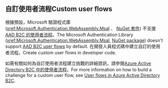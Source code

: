 ## <a name="custom-user-flows"></a><span data-ttu-id="d9ab5-101">自訂使用者流程</span><span class="sxs-lookup"><span data-stu-id="d9ab5-101">Custom user flows</span></span>

<span data-ttu-id="d9ab5-102">根據預設，Microsoft 驗證程式庫 (<xref:Microsoft.Authentication.WebAssembly.Msal> 、 [NuGet 套件](https://www.nuget.org/packages/Microsoft.Authentication.WebAssembly.Msal/)) 不支援[AAD B2C 的使用者流程](/azure/active-directory-b2c/user-flow-overview)。</span><span class="sxs-lookup"><span data-stu-id="d9ab5-102">The Microsoft Authentication Library (<xref:Microsoft.Authentication.WebAssembly.Msal>, [NuGet package](https://www.nuget.org/packages/Microsoft.Authentication.WebAssembly.Msal/)) doesn't support [AAD B2C user flows](/azure/active-directory-b2c/user-flow-overview) by default.</span></span> <span data-ttu-id="d9ab5-103">在開發人員程式碼中建立自訂的使用者流程。</span><span class="sxs-lookup"><span data-stu-id="d9ab5-103">Create custom user flows in developer code.</span></span>

<span data-ttu-id="d9ab5-104">如需有關如何為自訂使用者流程建立挑戰的詳細資訊，請參閱[Azure Active Directory B2C 中的使用者流程](/azure/active-directory-b2c/user-flow-overview)。</span><span class="sxs-lookup"><span data-stu-id="d9ab5-104">For more information on how to build a challenge for a custom user flow, see [User flows in Azure Active Directory B2C](/azure/active-directory-b2c/user-flow-overview).</span></span>
